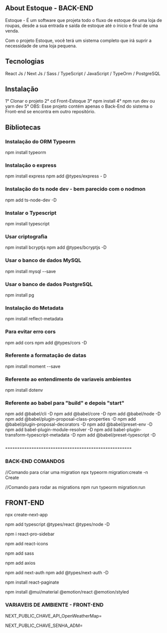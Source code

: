 ## About Estoque - BACK-END

Estoque - É um software que projeta todo o fluxo de estoque de uma loja de roupas, 
desde a sua entrada e saída de estoque até o ínicio e final de uma venda.

Com o projeto Estoque, você terá um sistema completo que irá suprir a necessidade
de uma loja pequena.

## Tecnologias 

React Js / Next Js / Sass / TypeScript / JavaScript / TypeOrm / PostgreSQL

## Instalação

1° Clonar o projeto
2° cd Front-Estoque
3° npm install 
4° npm run dev ou yarn dev 
5° OBS: Esse projeto contém apenas o Back-End do sistema
   o Front-end se encontra em outro repositório. 

## Bibliotecas

### Instalação do ORM Typeorm
npm install typeorm

### Instalação o express
npm install express
npm add @types/express - D

### Instalação do ts node dev - bem parecido com o nodmon
npm add ts-node-dev -D

### Instalar o Typescript
npm install typescript

### Usar criptografia
npm install bcryptjs
npm add @types/bcryptjs -D

### Usar o banco de dados MySQL
npm install mysql --save

### Usar o banco de dados PostgreSQL
npm install pg

### Instalação do Metadata
npm install reflect-metadata

### Para evitar erro cors
npm add cors
npm add @types/cors -D

### Referente a formatação de datas
npm install moment --save

### Referente ao entendimento de variaveis ambientes
npm install dotenv

### Referente ao babel para "build" e depois "start"
npm add @babel/cli -D
npm add @babel/core -D
npm add @babel/node -D
npm add @babel/plugin-proposal-class-properties -D
npm add @babel/plugin-proposal-decorators -D
npm add @babel/preset-env -D
npm add babel-plugin-module-resolver -D
npm add babel-plugin-transform-typescript-metadata -D
npm add @babel/preset-typescript -D

### -----------------------------------------------------

### BACK-END COMANDOS

//Comando para criar uma migration
npx typeorm migration:create -n Create<nome da migration>

//Comando para rodar as migrations
npm run typeorm migration:run

## FRONT-END

npx create-next-app <nome projeto>

npm add typescript @types/react @types/node -D

npm i react-pro-sidebar

npm add react-icons

npm add sass

npm add axios

npm add next-auth
npm add @types/next-auth -D

npm install react-paginate

npm install @mui/material @emotion/react @emotion/styled

### VARIAVEIS DE AMBIENTE - FRONT-END

NEXT_PUBLIC_CHAVE_API_OpenWeatherMap=<Sua chave>

NEXT_PUBLIC_CHAVE_SENHA_ADM=<Sua chave>

